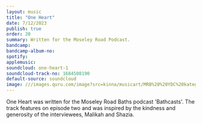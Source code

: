 ```yaml
---
layout: music
title: "One Heart"
date: 7/12/2023
publish: true
order: 20
summary: Written for the Moseley Road Podcast.
bandcamp: 
bandcamp-album-no: 
spotify:
applemusic: 
soundcloud: one-heart-1
soundcloud-track-no: 1684508190
default-source: soundcloud
image: ///images.quru.com/image?src=kinna/musicart/MRB%20%20YDC%20kategreenphotog-048.jpeg&bottom=0.78125&top=0.1125
---
```


One Heart was written for the Moseley Road Baths podcast 'Bathcasts'. The track features on episode two and was inspired by the kindness and generosity of the interviewees, Malikah and Shazia.
